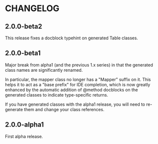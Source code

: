 # CHANGELOG

## 2.0.0-beta2

This release fixes a docblock typehint on generated Table classes.

## 2.0.0-beta1

Major break from alpha1 (and the previous 1.x series) in that the generated
class names are significantly renamed.

In particular, the mapper class no longer has a "Mapper" suffix on it. This
helps it to act as a "base prefix" for IDE completion, which is now greatly
enhanced by the automatic addition of @method docblocks on the generated classes
to indicate type-specific returns.

If you have generated classes with the alpha1 release, you will need to re-
generate them and change your class references.

## 2.0.0-alpha1

First alpha release.
